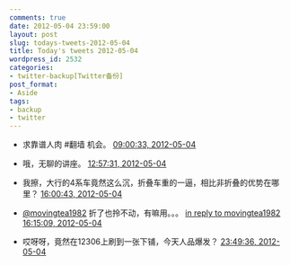 ```yaml
---
comments: true
date: 2012-05-04 23:59:00
layout: post
slug: todays-tweets-2012-05-04
title: Today's tweets 2012-05-04
wordpress_id: 2532
categories:
- twitter-backup[Twitter备份]
post_format:
- Aside
tags:
- backup
- twitter
---
```





  * 求靠谱人肉 #翻墙 机会。 [09:00:33, 2012-05-04](http://twitter.com/gfrog/statuses/198215504572325889)





  * 哦，无聊的讲座。 [12:57:31, 2012-05-04](http://twitter.com/gfrog/statuses/198275137794093058)





  * 我擦，大行的4系车竟然这么沉，折叠车重的一逼，相比非折叠的优势在哪里？ [16:00:43, 2012-05-04](http://twitter.com/gfrog/statuses/198321240853843969)





  * [@movingtea1982](http://twitter.com/movingtea1982) 折了也拎不动，有嘛用。。。 [in reply to movingtea1982](http://twitter.com/movingtea1982/statuses/198321459901366272) [16:15:09, 2012-05-04](http://twitter.com/gfrog/statuses/198324874790445056)





  * 哎呀呀，竟然在12306上刷到一张下铺，今天人品爆发？ [23:49:36, 2012-05-04](http://twitter.com/gfrog/statuses/198439242404331520)




